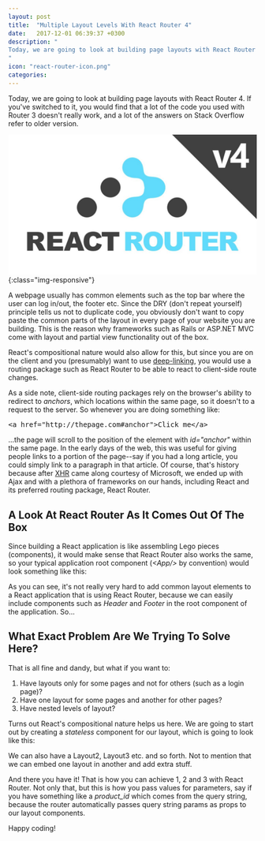 ```yaml
---
layout: post
title:  "Multiple Layout Levels With React Router 4"
date:   2017-12-01 06:39:37 +0300
description: "
Today, we are going to look at building page layouts with React Router 4. If you’ve switched to it, you would find that a lot of the code you used with Router 3 doesn’t really work, and a lot of the answers on Stack Overflow refer to older version. A webpage usually has common elements such as the top bar where the user can log in/out, the footer etc. Since the DRY (don't repeat yourself) principle tells us not to duplicate code, you obviously don't want to copy paste the common parts of the layout in every page of your website you are building.
"
icon: "react-router-icon.png"
categories:
---
```

Today, we are going to look at building page layouts with React Router 4. If you've switched to it, you would find that a lot of the code you used with Router 3 doesn't really work, and a lot of the answers on Stack Overflow refer to older version.

![router-4](/images/router4.jpeg){:class="img-responsive"}

A webpage usually has common elements such as the top bar where the user can log in/out, the footer etc. Since the DRY (don't repeat yourself) principle tells us not to duplicate code, you obviously don't want to copy paste the common parts of the layout in every page of your website you are building. This is the reason why frameworks such as Rails or ASP.NET MVC come with layout and partial view functionality out of the box.

React's compositional nature would also allow for this, but since you are on the client and you (presumably) want to use [deep-linking](https://en.wikipedia.org/wiki/Deep_linking), you would use a routing package such as React Router to be able to react to client-side route changes.

As a side note, client-side routing packages rely on the browser's ability to redirect to *anchors*, which locations within the same page, so it doesn't to a request to the server. So whenever you are doing something like:

<pre>
&lt;a href="http://thepage.com#anchor"&gt;Click me&lt;/a&gt;
</pre>

...the page will scroll to the position of the element with *id="anchor"* within the same page. In the early days of the web, this was useful for giving people links to a portion of the page--say if you had a long article, you could simply link to a paragraph in that article. Of course, that's history because after [XHR](https://en.wikipedia.org/wiki/XMLHttpRequest) came along courtesy of Microsoft, we ended up with Ajax and with a plethora of frameworks on our hands, including React and its preferred routing package, React Router.

## A Look At React Router As It Comes Out Of The Box
Since building a React application is like assembling Lego pieces (components), it would make sense that React Router also works the same, so your typical application root component (<i>&lt;App/&gt;</i> by convention) would look something like this:

<script src="https://gist.github.com/toaderflorin/6e85c1ad656f6f8c92164479c37d9a7b.js"></script>

As you can see, it's not really very hard to add common layout elements to a React application that is using React Router, because we can easily include components such as <i>Header</i> and <i>Footer</i> in the root component of the application. So...

## What Exact Problem Are We Trying To Solve Here?
That is all fine and dandy, but what if you want to:

1. Have layouts only for some pages and not for others (such as a login page)?
2. Have one layout for some pages and another for other pages?
3. Have nested levels of layout?

Turns out React's compositional nature helps us here. We are going to start out by creating a *stateless* component for our layout, which is going to look like this:

<script src="https://gist.github.com/toaderflorin/dd7638803e2d716c01b7a79c2692ab9b.js"></script>

We can also have a Layout2, Layout3 etc. and so forth. Not to mention that we can embed one layout in another and add extra stuff.

<script src="https://gist.github.com/toaderflorin/06454bf059091bd9e6d15d8e0692c2aa.js"></script>

And there you have it! That is how you can achieve 1, 2 and 3 with React Router. Not only that, but this is how you pass values for parameters, say if you have something like a *product_id* which comes from the query string, because the router automatically passes query string params as props to our layout components.

Happy coding!
